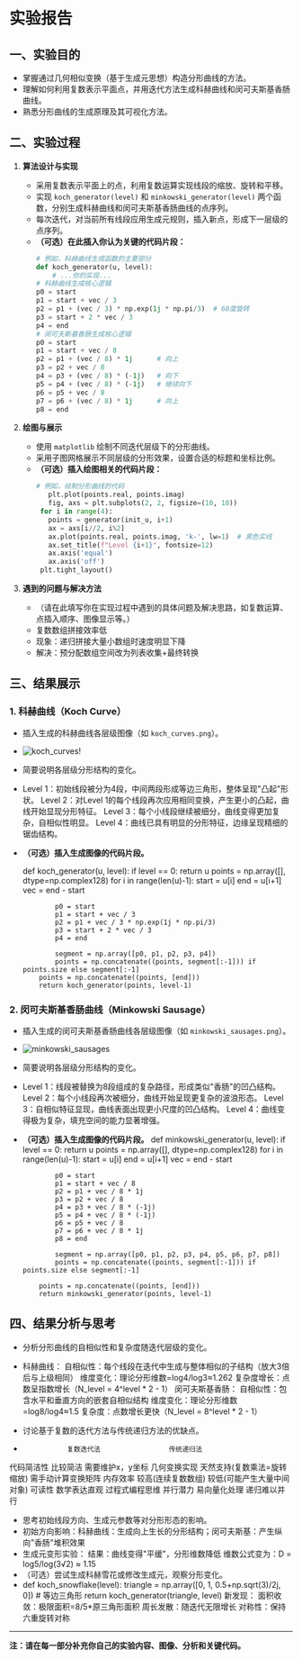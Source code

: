 # 实验报告

## 一、实验目的

- 掌握通过几何相似变换（基于生成元思想）构造分形曲线的方法。
- 理解如何利用复数表示平面点，并用迭代方法生成科赫曲线和闵可夫斯基香肠曲线。
- 熟悉分形曲线的生成原理及其可视化方法。

## 二、实验过程

1. **算法设计与实现**
   - 采用复数表示平面上的点，利用复数运算实现线段的缩放、旋转和平移。
   - 实现 `koch_generator(level)` 和 `minkowski_generator(level)` 两个函数，分别生成科赫曲线和闵可夫斯基香肠曲线的点序列。
   - 每次迭代，对当前所有线段应用生成元规则，插入新点，形成下一层级的点序列。
   - **（可选）在此插入你认为关键的代码片段：**
     ```python
     # 例如，科赫曲线生成函数的主要部分
     def koch_generator(u, level):
         # ...你的实现...
     # 科赫曲线生成核心逻辑
     p0 = start
     p1 = start + vec / 3
     p2 = p1 + (vec / 3) * np.exp(1j * np.pi/3)  # 60度旋转
     p3 = start + 2 * vec / 3
     p4 = end
     # 闵可夫斯基香肠生成核心逻辑
     p0 = start
     p1 = start + vec / 8
     p2 = p1 + (vec / 8) * 1j      # 向上
     p3 = p2 + vec / 8
     p4 = p3 + (vec / 8) * (-1j)   # 向下
     p5 = p4 + (vec / 8) * (-1j)   # 继续向下
     p6 = p5 + vec / 8
     p7 = p6 + (vec / 8) * 1j      # 向上
     p8 = end
     ```

2. **绘图与展示**
   - 使用 `matplotlib` 绘制不同迭代层级下的分形曲线。
   - 采用子图网格展示不同层级的分形效果，设置合适的标题和坐标比例。
   - **（可选）插入绘图相关的代码片段：**
     ```python
     # 例如，绘制分形曲线的代码
        plt.plot(points.real, points.imag)
        fig, axs = plt.subplots(2, 2, figsize=(10, 10))
      for i in range(4):
        points = generator(init_u, i+1)
        ax = axs[i//2, i%2]
        ax.plot(points.real, points.imag, 'k-', lw=1)  # 黑色实线
        ax.set_title(f"Level {i+1}", fontsize=12)
        ax.axis('equal')
        ax.axis('off')
      plt.tight_layout()
     ```

3. **遇到的问题与解决方法**
   - （请在此填写你在实现过程中遇到的具体问题及解决思路，如复数运算、点插入顺序、图像显示等。）
   - 复数数组拼接效率低
   - 现象：递归拼接大量小数组时速度明显下降
   - 解决：预分配数组空间改为列表收集+最终转换

## 三、结果展示

### 1. 科赫曲线（Koch Curve）

- 插入生成的科赫曲线各层级图像（如 `koch_curves.png`）。
- ![koch_curves](https://github.com/user-attachments/assets/e29d0669-14c1-4442-9bce-1f6b62ef1069)!
- 简要说明各层级分形结构的变化。
- Level 1：初始线段被分为4段，中间两段形成等边三角形，整体呈现"凸起"形状。
Level 2：对Level 1的每个线段再次应用相同变换，产生更小的凸起，曲线开始显现分形特征。
Level 3：每个小线段继续被细分，曲线变得更加复杂，自相似性明显。
Level 4：曲线已具有明显的分形特征，边缘呈现精细的锯齿结构。
- **（可选）插入生成图像的代码片段。**

   def koch_generator(u, level):
          if level == 0:
              return u
          points = np.array([], dtype=np.complex128)
          for i in range(len(u)-1):
              start = u[i]
              end = u[i+1]
              vec = end - start
        
              p0 = start
              p1 = start + vec / 3
              p2 = p1 + vec / 3 * np.exp(1j * np.pi/3)
              p3 = start + 2 * vec / 3
              p4 = end
        
              segment = np.array([p0, p1, p2, p3, p4])
              points = np.concatenate((points, segment[:-1])) if points.size else segment[:-1]
          points = np.concatenate((points, [end]))
          return koch_generator(points, level-1)
  
### 2. 闵可夫斯基香肠曲线（Minkowski Sausage）

- 插入生成的闵可夫斯基香肠曲线各层级图像（如 `minkowski_sausages.png`）。
- ![minkowski_sausages](https://github.com/user-attachments/assets/9c63990c-9c6a-4868-aeff-2de95f76501e)
- 简要说明各层级分形结构的变化。
- Level 1：线段被替换为8段组成的复杂路径，形成类似"香肠"的凹凸结构。
Level 2：每个小线段再次被细分，曲线开始呈现更复杂的波浪形态。
Level 3：自相似特征显现，曲线表面出现更小尺度的凹凸结构。
Level 4：曲线变得极为复杂，填充空间的能力显著增强。
- **（可选）插入生成图像的代码片段。**
      def minkowski_generator(u, level):
          if level == 0:
              return u
          points = np.array([], dtype=np.complex128)
          for i in range(len(u)-1):
              start = u[i]
              end = u[i+1]
              vec = end - start
        
              p0 = start
              p1 = start + vec / 8
              p2 = p1 + vec / 8 * 1j
              p3 = p2 + vec / 8
              p4 = p3 + vec / 8 * (-1j)
              p5 = p4 + vec / 8 * (-1j)
              p6 = p5 + vec / 8
              p7 = p6 + vec / 8 * 1j
              p8 = end
        
              segment = np.array([p0, p1, p2, p3, p4, p5, p6, p7, p8])
              points = np.concatenate((points, segment[:-1])) if points.size else segment[:-1]
    
          points = np.concatenate((points, [end]))
          return minkowski_generator(points, level-1)
  
## 四、结果分析与思考

- 分析分形曲线的自相似性和复杂度随迭代层级的变化。
- 科赫曲线：
自相似性：每个线段在迭代中生成与整体相似的子结构（放大3倍后与上级相同）
维度变化：理论分形维数=log4/log3≈1.262
复杂度增长：点数呈指数增长（N_level = 4^level * 2 - 1）
闵可夫斯基香肠：
自相似性：包含水平和垂直方向的嵌套自相似结构
维度变化：理论分形维数=log8/log4≈1.5
复杂度：点数增长更快（N_level = 8^level * 2 - 1）

- 讨论基于复数的迭代方法与传统递归方法的优缺点。
-                复数迭代法	               传统递归法
代码简洁性		  比较简洁                    需要维护x，y坐标
几何变换实现	  天然支持(复数乘法=旋转缩放)	需手动计算变换矩阵
内存效率	        较高(连续复数数组)	         较低(可能产生大量中间对象)
可读性	        数学表达直观               	过程式编程思维
并行潜力	        易向量化处理	               递归难以并行
- 思考初始线段方向、生成元参数等对分形形态的影响。
- 初始方向影响：科赫曲线：生成向上生长的分形结构；闵可夫斯基：产生纵向"香肠"堆积效果
- 生成元变形实验：
结果：曲线变得"平缓"，分形维数降低
维数公式变为：D = log5/log(3√2) ≈ 1.15
- （可选）尝试生成科赫雪花或修改生成元，观察分形变化。
- def koch_snowflake(level):
    triangle = np.array([0, 1, 0.5+np.sqrt(3)/2j, 0])  # 等边三角形
    return koch_generator(triangle, level)
  新发现：
面积收敛：极限面积=8/5*原三角形面积
周长发散：随迭代无限增长
对称性：保持六重旋转对称
---

**注：请在每一部分补充你自己的实验内容、图像、分析和关键代码。**
